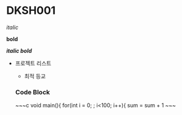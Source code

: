# DKSH001

*italic* 

**bold**

***italic bold***

* 프로젝트 리스트
  * 최적 등교
  
  ### Code Block
  \~\~~c
  void main(){
  for(int i = 0; ; i<100; i++){
   sum = sum + 1
  \~\~~
